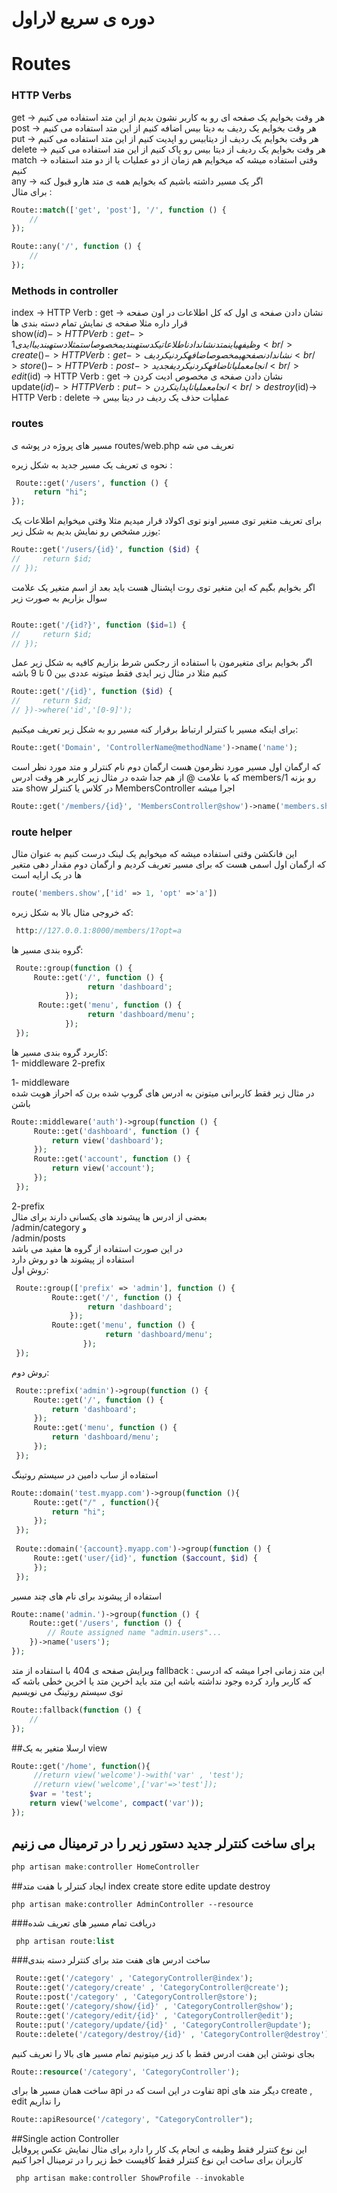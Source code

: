 # دوره ی سریع لاراول

# Routes

### HTTP Verbs

get  ->  هر وقت بخوایم یک صفحه ای رو به کاربر نشون بدیم از این متد استفاده می کنیم
<br />
post -> هر وقت بخوایم یک ردیف به دیتا بیس اضافه کنیم از این متد استفاده می کنیم 
<br />
put  -> هر وقت بخوایم یک ردیف از دیتابیس رو اپدیت کنیم از این متد استفاده می کنیم 
<br />
delete -> هر وقت بخوایم یک ردیف از دیتا بیس رو پاک کنیم از این متد استفاده می کنیم
<br />
match -> وقتی استفاده میشه که میخوایم هم زمان از دو عملیات یا از دو متد استفاده کنیم 
<br />
any -> اگر یک مسیر داشته باشیم که بخوایم همه ی متد هارو قبول کنه
<br />
برای مثال :
```php 
Route::match(['get', 'post'], '/', function () {
    //
});

Route::any('/', function () {
    //
});
```
### Methods in  controller

index -> HTTP Verb : get -> نشان دادن صفحه ی اول که کل اطلاعات در اون صفحه قرار داره مثلا صفحه ی نمایش تمام دسته بندی ها
<br />
show($id) -> HTTP Verb : get -> وظیفه ی این متد نشان دادن اطلاعات یک دسته بندی مخصوص است مثلا دسته بندی با ایدی 1
<br />
create() -> HTTP Verb : get -> نشان دادن صفحه ی مخصوص  اضافه کردن یک ردیف 
<br />
store() -> HTTP Verb : post -> انجام عملیات اضافه کردن یک ردیف جدید 
<br />
edit($id) -> HTTP Verb : get -> نشان دادن صفحه ی مخصوص ادیت کردن 
<br />
update($id) -> HTTP Verb : put -> انجام عملیات اپدایت کردن 
<br />
destroy($id)-> HTTP Verb : delete -> عملیات حذف یک ردیف در دیتا بیس


### routes
مسیر های پروژه در پوشه ی 
routes/web.php
تعریف می شه 

نحوه ی تعریف یک مسیر جدید به شکل زیره :
```php
 Route::get('/users', function () {
     return "hi";
});
```

برای تعریف متغیر توی مسیر اونو توی اکولاد قرار میدیم مثلا وقتی میخوایم اطلاعات یک یوزر مشخص رو نمایش بدیم به شکل زیر:
```php
Route::get('/users/{id}', function ($id) {
//     return $id;
// });
```
اگر بخوایم بگیم که این متغیر توی روت اپشنال هست باید بعد از اسم متغیر یک علامت سوال بزاریم به صورت زیر
```php 

Route::get('/{id?}', function ($id=1) {
//     return $id;
// });

```

اگر بخوایم برای متغیرمون با استفاده از رجکس شرط بزاریم کافیه به شکل زیر عمل کنیم مثلا در مثال زیر ایدی فقط میتونه عددی بین 0 تا 9 باشه
```php
Route::get('/{id}', function ($id) {
//     return $id;
// })->where('id','[0-9]');
```

برای اینکه مسیر با کنترلر ارتباط برقرار کنه مسیر رو به شکل زیر تعریف میکنیم:
```php
Route::get('Domain', 'ControllerName@methodName')->name('name');
```
 که ارگمان اول مسیر مورد نظرمون هست ارگمان دوم نام کنترلر و متد مورد نظر است که با علامت 
 @ 
 از هم جدا شده
در مثال زیر کاربر هر وقت ادرس 
members/1
رو بزنه متد 
show
در کلاس یا کنترلر 
MembersController
اجرا میشه

```php
Route::get('/members/{id}', 'MembersController@show')->name('members.show');
```
### route helper
این فانکشن وقتی استفاده میشه که میخوایم یک لینک درست کنیم به عنوان مثال
<br />
که ارگمان اول اسمی هست که برای مسیر تعریف کردیم
و ارگمان دوم مقدار دهی متغیر ها در یک ارایه است

```php 
route('members.show',['id' => 1, 'opt' =>'a'])
```
که خروجی مثال بالا به شکل زیره:
```php
 http://127.0.0.1:8000/members/1?opt=a 
```
گروه بندی مسیر ها:
```php 
 Route::group(function () {
     Route::get('/', function () {
                 return 'dashboard';
            });
      Route::get('menu', function () {
                 return 'dashboard/menu';
            });
 });
```
کاربرد گروه بندی مسیر ها:
<br />
1- middleware
2-prefix

1- middleware
<br />
در مثال زیر فقط کاربرانی میتونن به ادرس های گروپ شده برن که احراز هویت شده باشن
```php
Route::middleware('auth')->group(function () {
     Route::get('dashboard', function () {
         return view('dashboard');
     });
     Route::get('account', function () {
         return view('account');
     });
 });
```
2-prefix
<br />
بعضی از ادرس ها پیشوند های یکسانی دارند برای مثال 
<br />
/admin/category
 و 
 <br />
 /admin/posts
 <br />
در این صورت استفاده از گروه ها مفید می باشد
<br />
استفاده از پیشوند ها دو روش دارد
<br />
روش اول:
```php
 Route::group(['prefix' => 'admin'], function () {
         Route::get('/', function () {
                 return 'dashboard';
             });
         Route::get('menu', function () {
                     return 'dashboard/menu';
                });
 });
```
روش دوم:
```php
 Route::prefix('admin')->group(function () {
     Route::get('/', function () {
         return 'dashboard';
     });
     Route::get('menu', function () {
         return 'dashboard/menu';
     });
 });
```
استفاده از ساب دامین در سیستم روتینگ 
```php 
Route::domain('test.myapp.com')->group(function (){
     Route::get("/" , function(){
         return "hi";
     });
 });
 
 Route::domain('{account}.myapp.com')->group(function () {
     Route::get('user/{id}', function ($account, $id) {
     });
 });
```
استفاده از پیشوند برای نام های چند مسیر
```php
Route::name('admin.')->group(function () {
    Route::get('/users', function () {
        // Route assigned name "admin.users"...
    })->name('users');
});
```
ویرایش صفحه ی 404 با استفاده از متد 
fallback :
این متد زمانی اجرا میشه که ادرسی که کاربر وارد کرده وجود نداشته باشه این متد باید اخرین متد یا اخرین خطی باشه که توی سیستم روتینگ می نویسیم
```php
Route::fallback(function () {
    //
});
```
##ارسلا متغیر به یک 
view

```php
Route::get('/home', function(){
     //return view('welcome')->with('var' , 'test');
     //return view('welcome',['var'=>'test']);
    $var = 'test';
    return view('welcome', compact('var'));
});
```


## برای ساخت کنترلر جدید دستور زیر را در ترمینال می زنیم
```php
php artisan make:controller HomeController
```
##ایجاد کنترلر با هفت متد 
index create store edite update destroy
```
php artisan make:controller AdminController --resource
```
###دریافت تمام مسیر های تعریف شده 
```php
 php artisan route:list
```
###ساخت ادرس های هفت متد برای کنترلر دسته بندی
```php
 Route::get('/category' , 'CategoryController@index');
 Route::get('/category/create' , 'CategoryController@create');
 Route::post('/category' , 'CategoryController@store');
 Route::get('/category/show/{id}' , 'CategoryController@show');
 Route::get('/category/edit/{id}' , 'CategoryController@edit');
 Route::put('/category/update/{id}' , 'CategoryController@update');
 Route::delete('/category/destroy/{id}' , 'CategoryController@destroy');
```

بجای نوشتن این هفت ادرس فقط با کد زیر میتونیم تمام مسیر های بالا را تعریف کنیم
```php
Route::resource('/category', 'CategoryController');
```
ساخت همان مسیر ها برای 
api
 تفاوت در این است که در 
 api 
 دیگر متد های
 create , edit
 را نداریم
 ```php
 Route::apiResource('/category', "CategoryController");

 ```
##Single action Controller <br>
این نوع کنترلر فقط وظیفه ی انجام یک کار را دارد برای مثال نمایش عکس پروفایل کاربران برای ساخت این نوع کنترلر فقط کافیست خط زیر را در ترمینال اجرا کنیم
```php
 php artisan make:controller ShowProfile --invokable
```
